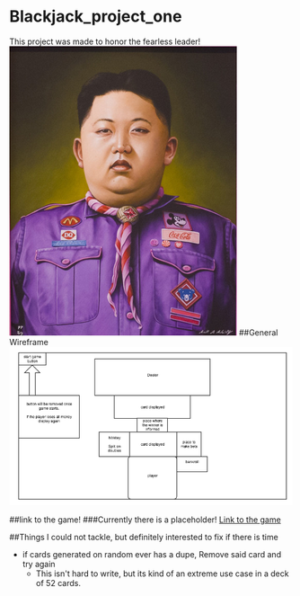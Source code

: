 # Blackjack_project_one
This project was made to honor the fearless leader!
![](./fearless_leader.png)
##General Wireframe
![](./wireframe_blackjack.png)

##link to the game!
###Currently there is a placeholder!
[Link to the game](http://corgiorgy.com/)

##Things I could not tackle, but definitely interested to fix if there is time
- if cards generated on random ever has a dupe, Remove said card and try again
    + This isn't hard to write, but its kind of an extreme use case in a deck of 52 cards.